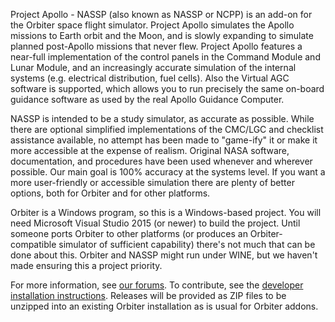 Project Apollo - NASSP (also known as NASSP or NCPP) is an add-on for 
the Orbiter space flight simulator. Project Apollo simulates the Apollo 
missions to Earth orbit and the Moon, and is slowly expanding to 
simulate planned post-Apollo missions that never flew. Project Apollo 
features a near-full implementation of the control panels in the Command 
Module and Lunar Module, and an increasingly accurate simulation of the 
internal systems (e.g. electrical distribution, fuel cells). Also the 
Virtual AGC software is supported, which allows you to run precisely the 
same on-board guidance software as used by the real Apollo Guidance 
Computer.

NASSP is intended to be a study simulator, as accurate as possible. 
While there are optional simplified implementations of the CMC/LGC and 
checklist assistance available, no attempt has been made to "game-ify" 
it or make it more accessible at the expense of realism. Original NASA 
software, documentation, and procedures have been used whenever and 
wherever possible. Our main goal is 100% accuracy at the systems level. 
If you want a more user-friendly or accessible simulation there are 
plenty of better options, both for Orbiter and for other platforms.

Orbiter is a Windows program, so this is a Windows-based project. You 
will need Microsoft Visual Studio 2015 (or newer) to build the project. 
Until someone ports Orbiter to other platforms (or produces an 
Orbiter-compatible simulator of sufficient capability) there's not much
that can be done about this. Orbiter and NASSP might run under WINE,
but we haven't made ensuring this a project priority.

For more information, see [our forums].
To contribute, see the [developer installation instructions].
Releases will be provided as ZIP files to be unzipped into an existing 
Orbiter installation as is usual for Orbiter addons.

[our forums]: https://www.orbiter-forum.com/forums/project-apollo-nassp.40/
[developer installation instructions]: http://www.ibiblio.org/mscorbit/mscforum/index.php?topic=2864
